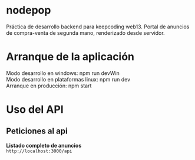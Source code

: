 # nodepop
Práctica de desarrollo backend para keepcoding web13. 
Portal de anuncios de compra-venta de segunda mano, renderizado desde servidor.

# Arranque de la aplicación
Modo desarrollo en windows: npm run devWin  
Modo desarrollo en plataformas linux: npm run dev  
Arranque en producción: npm start

# Uso del API
## Peticiones al api
**Listado completo de anuncios**  
`http://localhost:3000/api`


